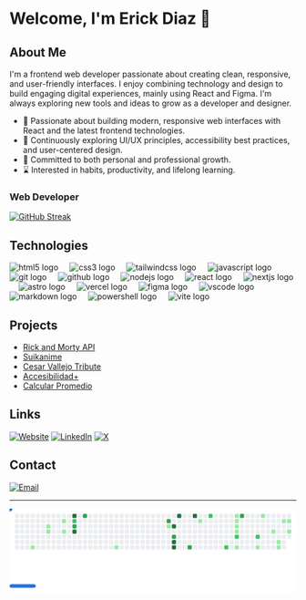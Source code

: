 # Welcome, I'm Erick Diaz 👋

## About Me

I'm a frontend web developer passionate about creating clean, responsive, and user-friendly interfaces. I enjoy combining technology and design to build engaging digital experiences, mainly using React and Figma. I'm always exploring new tools and ideas to grow as a developer and designer.
 
- 👀 Passionate about building modern, responsive web interfaces with React and the latest frontend technologies.
- 🌱 Continuously exploring UI/UX principles, accessibility best practices, and user-centered design.
- 🌿 Committed to both personal and professional growth.
- ⌛ Interested in habits, productivity, and lifelong learning.

### Web Developer

[![GitHub Streak](https://streak-stats.demolab.com?user=erickdc7&theme=highcontrast&border_radius=7&hide_border=true&exclude_days=Sun%2CSat&card_width=467)](#)

## Technologies

<div align="left">
  <img src="https://skillicons.dev/icons?i=html" height="40" alt="html5 logo"  />
  <img width="12" />
  <img src="https://skillicons.dev/icons?i=css" height="40" alt="css3 logo"  />
  <img width="12" />
  <img src="https://skillicons.dev/icons?i=tailwind" height="40" alt="tailwindcss logo"  />
  <img width="12" />
  <img src="https://skillicons.dev/icons?i=js" height="40" alt="javascript logo"  />
  <img width="12" />
  <!-- <img src="https://skillicons.dev/icons?i=ts" height="40" alt="typescript logo"  />
  <img width="12" /> -->
  <img src="https://skillicons.dev/icons?i=git" height="40" alt="git logo"  />
  <img width="12" />
  <img src="https://skillicons.dev/icons?i=github" height="40" alt="github logo"  />
  <img width="12" />
  <img src="https://skillicons.dev/icons?i=nodejs" height="40" alt="nodejs logo"  />
  <img width="12" />
  <!-- <img src="https://skillicons.dev/icons?i=express" height="40" alt="express logo"  />
  <img width="12" /> -->
  <!-- <img src="https://skillicons.dev/icons?i=nestjs" height="40" alt="nestjs logo"  />
  <img width="12" /> -->
  <!-- <img src="https://skillicons.dev/icons?i=postgres" height="40" alt="postgresql logo"  />
  <img width="12" /> -->
  <!-- <img src="https://skillicons.dev/icons?i=sqlite" height="40" alt="sqlite logo"  />
  <img width="12" />
  <img src="https://skillicons.dev/icons?i=firebase" height="40" alt="firebase logo"  />
  <img width="12" /> -->
  <img src="https://skillicons.dev/icons?i=react" height="40" alt="react logo"  />
  <img width="12" />
  <img src="https://skillicons.dev/icons?i=nextjs" height="40" alt="nextjs logo"  />
  <img width="12" />
  <img src="https://skillicons.dev/icons?i=astro" height="40" alt="astro logo"  />
  <img width="12" />
  <!-- <img src="https://skillicons.dev/icons?i=docker" height="40" alt="docker logo"  />
  <img width="12" />
  <img src="https://skillicons.dev/icons?i=cloudflare" height="40" alt="cloudflare logo"  />
  <img width="12" /> -->
  <img src="https://skillicons.dev/icons?i=vercel" height="40" alt="vercel logo"  />
  <img width="12" />
  <!-- <img src="https://skillicons.dev/icons?i=gcp" height="40" alt="googlecloud logo"  />
  <img width="12" /> -->
  <img src="https://skillicons.dev/icons?i=figma" height="40" alt="figma logo"  />
  <img width="12" />
  <img src="https://skillicons.dev/icons?i=vscode" height="40" alt="vscode logo"  />
  <img width="12" />
  <!-- <img src="https://skillicons.dev/icons?i=linux" height="40" alt="linux logo"  />
  <img width="12" /> -->
  <img src="https://skillicons.dev/icons?i=md" height="40" alt="markdown logo"  />
  <img width="12" />
  <img src="https://skillicons.dev/icons?i=powershell" height="40" alt="powershell logo"  />
  <img width="12" />
  <!-- <img src="https://skillicons.dev/icons?i=bash" height="40" alt="bash logo"  />
  <img width="12" /> -->
  <img src="https://skillicons.dev/icons?i=vite" height="40" alt="vite logo"  />
</div>

## Projects

- [Rick and Morty API](https://github.com/erickdc7/rickmorty-eddy)
- [Suikanime](https://github.com/erickdc7/Suikanime)
- [Cesar Vallejo Tribute](https://github.com/erickdc7/Cesar-Vallejo-Tribute)
- [Accesibilidad+](https://github.com/erickdc7/accesibilidad-plus)
- [Calcular Promedio](https://github.com/erickdc7/calcular-promedio)

## Links
[![Website](https://img.shields.io/badge/Website-erickdiaz--portafolio-4285F4?style=for-the-badge&logo=googlechrome&logoColor=white&labelColor=101010)](https://erickdiaz-portafolio.netlify.app/)
[![LinkedIn](https://img.shields.io/badge/LinkedIn-erick--diaz--c17-487FCF?style=for-the-badge&logo=LinkedIn&logoColor=white&labelColor=101010)](https://www.linkedin.com/in/erick-diaz-c17/)
[![X](https://img.shields.io/badge/-erickdddc-1DA1F2?style=for-the-badge&logo=x&logoColor=white&labelColor=101010)](https://x.com/erickdddc)

## Contact

[![Email](https://img.shields.io/badge/erickdiazc717@gmail.com-email-D14836?style=for-the-badge&logo=gmail&logoColor=white&labelColor=101010)](mailto:erickdiazc717@gmail.com)

---

<picture>
  <source
    media="(prefers-color-scheme: dark)"
    srcset="images/breakout-dark.svg"
  />
  <source
    media="(prefers-color-scheme: light)"
    srcset="images/breakout-light.svg"
  />
  <img alt="Breakout Game" src="images/breakout-light.svg" />
</picture>
